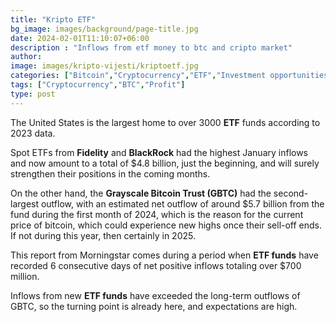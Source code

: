 ```yaml
---
title: "Kripto ETF"
bg_image: images/background/page-title.jpg
date: 2024-02-01T11:10:07+06:00
description : "Inflows from etf money to btc and cripto market"
author: 
image: images/kripto-vijesti/kriptoetf.jpg
categories: ["Bitcoin","Cryptocurrency","ETF","Investment opportunities"]
tags: ["Cryptocurrency","BTC","Profit"]
type: post
---
```


The United States is the largest home to over 3000 **ETF** funds according to 2023 data.

Spot ETFs from **Fidelity** and **BlackRock** had the highest January inflows and now amount to a total of $4.8 billion, just the beginning, and will surely strengthen their positions in the coming months.

On the other hand, the **Grayscale Bitcoin Trust (GBTC)** had the second-largest outflow, with an estimated net outflow of around $5.7 billion from the fund during the first month of 2024, which is the reason for the current price of bitcoin, which could experience new highs once their sell-off ends. If not during this year, then certainly in 2025.

This report from Morningstar comes during a period when **ETF funds** have recorded 6 consecutive days of net positive inflows totaling over $700 million.

Inflows from new **ETF funds** have exceeded the long-term outflows of GBTC, so the turning point is already here, and expectations are high.




